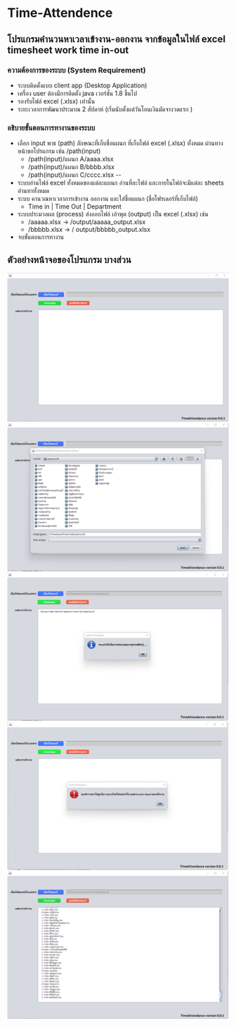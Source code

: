 # Time-Attendence
## โปรแกรมคำนวนหาเวลาเข้างาน-ออกงาน จากข้อมูลในไฟล์ excel timesheet work time in-out
### ความต้องการของระบบ (System Requirement)
- ระบบติดตั้งแบบ client app (Desktop Application)
- เครื่อง user ต้องมีการติดตั้ง java เวอร์ชั่น 1.8 ขึ้นไป
- รองรับไฟล์ excel (.xlsx) เท่านั้น
- ระยะเวลาการพัฒนาประมาณ 2 สัปดาห์ (เริ่มนับตั้งแต่วันโอนเงินมัดจางวดแรก )
### อธิบายขั้นตอนการทางานของระบบ
- เลือก input พาธ (path) ลักษณะที่เก็บชื่อแผนก ที่เก็บไฟล์ excel (.xlsx) ทั้งหมด ผ่านทางหน้าขอโปรแกรม เช่น /path(input)
  + /path(input)/แผนก A/aaaa.xlsx
  + /path(input)/แผนก B/bbbb.xlsx
  + /path(input)/แผนก C/cccc.xlsx
--
- ระบบอ่านไฟล์ excel ทั้งหมดของแต่ละแผนก อ่านที่ละไฟล์ และภายในไฟล์จะมีแต่ละ sheets อ่านทาทั้งหมด
- ระบบ คานวณหาเวลาการเข้างาน ออกงาน และใส่ชื่อแผนก (ชื่อโฟรเดอร์ที่เก็บไฟล์)
  + Time in | Time Out | Department
- ระบบประมวลผล (process) ส่งออกไฟล์ เอ้าพุต (output) เป็น excel (.xlsx) เช่น
  + /aaaaa.xlsx -> /output/aaaaa_output.xlsx
  + /bbbbb.xlsx -> / output/bbbbb_output.xlsx
- จบขั้นตอนการทางาน
## ตัวอย่างหน้าจอของโปรแกรม บางส่วน
 ![หน้าจอหลักของโปรแกรม](screenshots/หน้าจอหลักของโปรแกรม.png)
  ![หน้าจอเลือกไฟล์อินพุต](screenshots/หน้าจอเลือกไฟล์อินพุต.png)
   ![หน้าจอเลือกทำรายการถูกต้อง](screenshots/หน้าจอเลือกทำรายการถูกต้อง.png)
    ![หน้าจอเลือกทำรายการไม่ถูกต้อง](screenshots/หน้าจอเลือกทำรายการไม่ถูกต้อง.png)
     ![หน้าจอผลการทำงาน](screenshots/หน้าจอผลการทำงาน.png)
